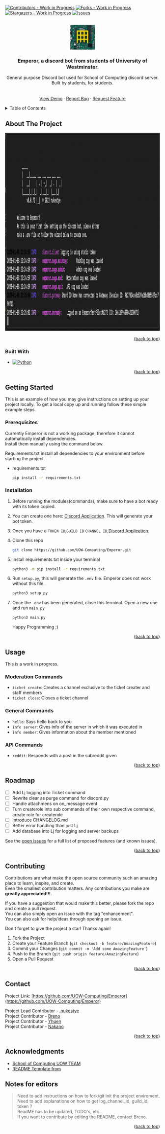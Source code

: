 <!-- Improved compatibility of back to top link: See: https://github.com/othneildrew/Best-README-Template/pull/73 -->
<a name="readme-top"></a>
<!--
*** https://www.markdownguide.org/basic-syntax/#reference-style-links
-->

<!-- PROJECT SHIELDS -->
[![Contributors - Work in Progress][contributors-shield]][contributors-url]
[![Forks - Work in Progress][forks-shield]][forks-url]
[![Stargazers - Work in Progress][stars-shield]][stars-url]
[![Issues][issues-shield]][issues-url]

<!-- PROJECT LOGO -->
<br />
<div align="center">
  <a href="https://github.com/UOW-Computing/Emperor">
    <img src="res/uowLogo.png" alt="Logo" width="80" height="80">
  </a>

<h3 align="center">Emperor, a discord bot from students of University of Westminster.</h3>

  <p align="center">
    General purpose Discord bot used for School of Computing discord server.  
    Built by students, for students.
    <br />
    <br />
    <br />
    <a href="https://github.com/UOW-Computing/Emperor">View Demo</a>
    ·
    <a href="https://github.com/UOW-Computing/Emperor/issues">Report Bug</a>
    ·
    <a href="https://github.com/UOW-Computing/Emperor/issues">Request Feature</a>
  </p>
</div>

<!-- TABLE OF CONTENTS -->
<details>
  <summary>Table of Contents</summary>
  <ol>
    <li>
      <a href="#about-the-project">About The Project</a>
      <ul>
        <li><a href="#built-with">Built With</a></li>
      </ul>
    </li>
    <li>
      <a href="#getting-started">Getting Started</a>
      <ul>
        <li><a href="#prerequisites">Prerequisites</a></li>
        <li><a href="#installation">Installation</a></li>
      </ul>
    </li>
    <li><a href="#usage">Usage</a></li>
    <li><a href="#roadmap">Roadmap</a></li>
    <li><a href="#contributing">Contributing</a></li>
    <li><a href="#contact">Contact</a></li>
    <li><a href="#acknowledgments">Acknowledgments</a></li>
  </ol>
</details>

<!-- ABOUT THE PROJECT -->
## About The Project
  <a href="https://github.com/UOW-Computing/Emperor">
    <img src="res/screenshot.png" alt="Logo" width="1788" height="642">

<p align="right">(<a href="#readme-top">back to top</a>)</p>

### Built With

* [![Python][JQuery.com]][JQuery-url]

<p align="right">(<a href="#readme-top">back to top</a>)</p>

<!-- GETTING STARTED -->
## Getting Started

This is an example of how you may give instructions on setting up your project locally.
To get a local copy up and running follow these simple example steps.

### Prerequisites

Currently Emperor is not a working package, therefore it cannot automatically install dependencies.  
Install them manually using the command below.  

Requirements.txt install all dependencies to your environment before starting the project.
* requirements.txt
  ```sh
  pip install -r requirements.txt
  ```

### Installation

1. Before running the modules(commands), make sure to have a bot ready with its token copied.  
2. You can create one here: [Discord Application](https://discord.com/developers/applications/). This will generate your bot token.  
3. Once you have a `TOKEN ID`,`GUILD ID` `CHANNEL ID`,[Discord Application](https://discord.com/developers/applications/).
4. Clone this repo
   ```sh
   git clone https://github.com/UOW-Computing/Emperor.git
   ```
5. Install requirements.txt inside your terminal
   ```sh
   python3 -m pip install -r requirements.txt
   ```
6. Run `setup.py`, this will generate the `.env` file. Emperor does not work without this file.  
   ```sh
   python3 setup.py
   ```
7. Once the `.env` has been generated, close this terminal. Open a new one and run `main.py` 
   ```sh
   python3 main.py
   ```

   Happy Programming ;) 

<p align="right">(<a href="#readme-top">back to top</a>)</p>


<!-- USAGE EXAMPLES -->
## Usage
This is a work in progress.  

### Moderation Commands

- `ticket create`: Creates a channel exclusive to the ticket creater and staff members
- `ticket close`: Closes a ticket channel

### General Commands

- `hello`: Says hello back to you
 - `info server`: Gives info of the server in which it was executed in
 - `info member`: Gives information about the member mentioned

### API Commands

- `reddit`: Responds with a post in the subreddit given

<p align="right">(<a href="#readme-top">back to top</a>)</p>


<!-- ROADMAP -->
## Roadmap
- [ ]  Add Lj logging into Ticket command
- [ ] Rewrite clear as purge command for discord.py
- [ ] Handle attachmens on on_message event
- [ ] Turn createrole into sub commands of their own respective command, create role for createrole
- [ ] Introduce CHANGELOG.md
- [ ] Better error handling than just Lj
- [ ] Add database into Lj for logging and server backups

See the [open issues](https://github.com/UOW-Computing/Emperor/issues) for a full list of proposed features (and known issues).

<p align="right">(<a href="#readme-top">back to top</a>)</p>


<!-- CONTRIBUTING -->
## Contributing

Contributions are what make the open source community such an amazing place to learn, inspire, and create.  
Even the smallest contribution matters.
Any contributions you make are **greatly appreciated!!!**.

If you have a suggestion that would make this better, please fork the repo and create a pull request.  
You can also simply open an issue with the tag "enhancement".  
You can also ask for help/ideas through opening an issue.  

Don't forget to give the project a star! Thanks again!  

1. Fork the Project
2. Create your Feature Branch (`git checkout -b feature/AmazingFeature`)
3. Commit your Changes (`git commit -m 'Add some AmazingFeature'`)
4. Push to the Branch (`git push origin feature/AmazingFeature`)
5. Open a Pull Request

<p align="right">(<a href="#readme-top">back to top</a>)</p>

<!-- CONTACT -->
## Contact

Project Link: [https://github.com/UOW-Computing/Emperor](https://github.com/UOW-Computing/Emperor)

Project Lead Contributor - [.nukestye](https://github.com/Nukestye)  
Project Contributor - [Breno](https://github.com/brenobaise)  
Project Contributor - [Yhuen](https://github.com/yhuen24)  
Project Contributor - [Nakano](https://github.com/NakanoYusui)  


<p align="right">(<a href="#readme-top">back to top</a>)</p>

<!-- ACKNOWLEDGMENTS -->
## Acknowledgments

* [School of Computing UOW TEAM](https://github.com/UOW-Computing)
* [README Template from](https://github.com/othneildrew/Best-README-Template)

<!-- Notes -->
## Notes for editors

> Need to add instructions on how to fork/git init the project enviroment.  
> Need to add explanations on how to get log_channel_id, guild_id, token ?  
> ReadME has to be updated, TODO's, etc...  
> If you want to contribute by editing the README, contact Breno.

<p align="right">(<a href="#readme-top">back to top</a>)</p>

<!-- MARKDOWN LINKS & IMAGES -->
<!-- https://www.markdownguide.org/basic-syntax/#reference-style-links -->
[contributors-shield]: https://img.shields.io/github/contributors/UOW-Computing/Emperor.svg?style=for-the-badge
[contributors-url]: https://github.com/UOW-Computing/Emperor/graphs/contributors
[forks-shield]: https://img.shields.io/github/forks/UOW-Computing/Emperor.svg?style=for-the-badge
[forks-url]: https://github.com/UOW-Computing/Emperor/network/members
[stars-shield]: https://img.shields.io/github/stars/UOW-Computing/Emperor.svg?style=for-the-badge
[stars-url]: https://github.com/UOW-Computing/Emperor/stargazers
[issues-shield]: https://img.shields.io/github/issues/UOW-Computing/Emperor.svg?style=for-the-badge
[issues-url]: https://github.com/UOW-Computing/Emperor/issues
[product-screenshot]: res/screenshot.png

[JQuery.com]: https://img.shields.io/badge/jQuery-0769AD?style=for-the-badge&logo=jquery&logoColor=white
[JQuery-url]: https://jquery.com 
